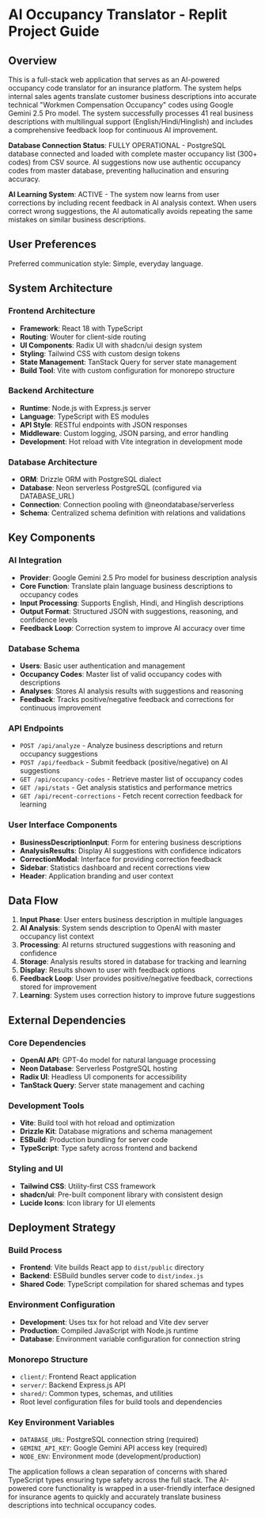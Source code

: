 # AI Occupancy Translator - Replit Project Guide

## Overview

This is a full-stack web application that serves as an AI-powered occupancy code translator for an insurance platform. The system helps internal sales agents translate customer business descriptions into accurate technical "Workmen Compensation Occupancy" codes using Google Gemini 2.5 Pro model. The system successfully processes 41 real business descriptions with multilingual support (English/Hindi/Hinglish) and includes a comprehensive feedback loop for continuous AI improvement.

**Database Connection Status**: FULLY OPERATIONAL - PostgreSQL database connected and loaded with complete master occupancy list (300+ codes) from CSV source. AI suggestions now use authentic occupancy codes from master database, preventing hallucination and ensuring accuracy.

**AI Learning System**: ACTIVE - The system now learns from user corrections by including recent feedback in AI analysis context. When users correct wrong suggestions, the AI automatically avoids repeating the same mistakes on similar business descriptions.

## User Preferences

Preferred communication style: Simple, everyday language.

## System Architecture

### Frontend Architecture
- **Framework**: React 18 with TypeScript
- **Routing**: Wouter for client-side routing
- **UI Components**: Radix UI with shadcn/ui design system
- **Styling**: Tailwind CSS with custom design tokens
- **State Management**: TanStack Query for server state management
- **Build Tool**: Vite with custom configuration for monorepo structure

### Backend Architecture
- **Runtime**: Node.js with Express.js server
- **Language**: TypeScript with ES modules
- **API Style**: RESTful endpoints with JSON responses
- **Middleware**: Custom logging, JSON parsing, and error handling
- **Development**: Hot reload with Vite integration in development mode

### Database Architecture
- **ORM**: Drizzle ORM with PostgreSQL dialect
- **Database**: Neon serverless PostgreSQL (configured via DATABASE_URL)
- **Connection**: Connection pooling with @neondatabase/serverless
- **Schema**: Centralized schema definition with relations and validations

## Key Components

### AI Integration
- **Provider**: Google Gemini 2.5 Pro model for business description analysis
- **Core Function**: Translate plain language business descriptions to occupancy codes
- **Input Processing**: Supports English, Hindi, and Hinglish descriptions
- **Output Format**: Structured JSON with suggestions, reasoning, and confidence levels
- **Feedback Loop**: Correction system to improve AI accuracy over time

### Database Schema
- **Users**: Basic user authentication and management
- **Occupancy Codes**: Master list of valid occupancy codes with descriptions
- **Analyses**: Stores AI analysis results with suggestions and reasoning
- **Feedback**: Tracks positive/negative feedback and corrections for continuous improvement

### API Endpoints
- `POST /api/analyze` - Analyze business descriptions and return occupancy suggestions
- `POST /api/feedback` - Submit feedback (positive/negative) on AI suggestions
- `GET /api/occupancy-codes` - Retrieve master list of occupancy codes
- `GET /api/stats` - Get analysis statistics and performance metrics
- `GET /api/recent-corrections` - Fetch recent correction feedback for learning

### User Interface Components
- **BusinessDescriptionInput**: Form for entering business descriptions
- **AnalysisResults**: Display AI suggestions with confidence indicators
- **CorrectionModal**: Interface for providing correction feedback
- **Sidebar**: Statistics dashboard and recent corrections view
- **Header**: Application branding and user context

## Data Flow

1. **Input Phase**: User enters business description in multiple languages
2. **AI Analysis**: System sends description to OpenAI with master occupancy list context
3. **Processing**: AI returns structured suggestions with reasoning and confidence
4. **Storage**: Analysis results stored in database for tracking and learning
5. **Display**: Results shown to user with feedback options
6. **Feedback Loop**: User provides positive/negative feedback, corrections stored for improvement
7. **Learning**: System uses correction history to improve future suggestions

## External Dependencies

### Core Dependencies
- **OpenAI API**: GPT-4o model for natural language processing
- **Neon Database**: Serverless PostgreSQL hosting
- **Radix UI**: Headless UI components for accessibility
- **TanStack Query**: Server state management and caching

### Development Tools
- **Vite**: Build tool with hot reload and optimization
- **Drizzle Kit**: Database migrations and schema management
- **ESBuild**: Production bundling for server code
- **TypeScript**: Type safety across frontend and backend

### Styling and UI
- **Tailwind CSS**: Utility-first CSS framework
- **shadcn/ui**: Pre-built component library with consistent design
- **Lucide Icons**: Icon library for UI elements

## Deployment Strategy

### Build Process
- **Frontend**: Vite builds React app to `dist/public` directory
- **Backend**: ESBuild bundles server code to `dist/index.js`
- **Shared Code**: TypeScript compilation for shared schemas and types

### Environment Configuration
- **Development**: Uses tsx for hot reload and Vite dev server
- **Production**: Compiled JavaScript with Node.js runtime
- **Database**: Environment variable configuration for connection string

### Monorepo Structure
- `client/`: Frontend React application
- `server/`: Backend Express.js API
- `shared/`: Common types, schemas, and utilities
- Root level configuration files for build tools and dependencies

### Key Environment Variables
- `DATABASE_URL`: PostgreSQL connection string (required)
- `GEMINI_API_KEY`: Google Gemini API access key (required)
- `NODE_ENV`: Environment mode (development/production)

The application follows a clean separation of concerns with shared TypeScript types ensuring type safety across the full stack. The AI-powered core functionality is wrapped in a user-friendly interface designed for insurance agents to quickly and accurately translate business descriptions into technical occupancy codes.